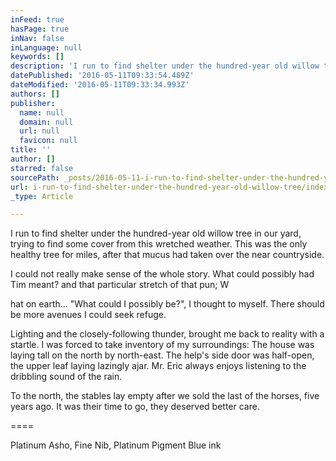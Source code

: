 ```yaml
---
inFeed: true
hasPage: true
inNav: false
inLanguage: null
keywords: []
description: 'I run to find shelter under the hundred-year old willow tree in our yard, trying to find some cover from this wretched weather. This was the only healthy tree for miles, after that mucus had taken over the near countryside.'
datePublished: '2016-05-11T09:33:54.489Z'
dateModified: '2016-05-11T09:33:34.993Z'
authors: []
publisher:
  name: null
  domain: null
  url: null
  favicon: null
title: ''
author: []
starred: false
sourcePath: _posts/2016-05-11-i-run-to-find-shelter-under-the-hundred-year-old-willow-tree.md
url: i-run-to-find-shelter-under-the-hundred-year-old-willow-tree/index.html
_type: Article

---
```

I run to find shelter under the hundred-year old willow tree in our yard, trying to find some cover from this wretched weather. This was the only healthy tree for miles, after that mucus had taken over the near countryside.

I could not really make sense of the whole story. What could possibly had Tim meant? and that particular stretch of that pun; W

hat on earth... "What could I possibly be?", I thought to myself. There should be more avenues I could seek refuge.

Lighting and the closely-following thunder, brought me back to reality with a startle. I was forced to take inventory of my surroundings: The house was laying tall on the north by north-east. The help's side door was half-open, the upper leaf laying lazingly ajar. Mr. Eric always enjoys listening to the dribbling sound of the rain. 

To the north, the stables lay empty after we sold the last of the horses, five years ago. It was their time to go, they deserved better care.

====

Platinum Asho, Fine Nib, Platinum Pigment Blue ink